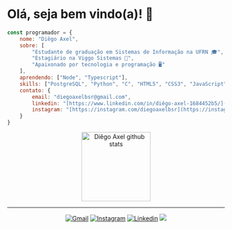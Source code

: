 # Olá, seja bem vindo(a)! 👋

```javascript
const programador = {
    nome: "Diêgo Axel",
    sobre: [
        "Estudante de graduação em Sistemas de Informação na UFRN 🎓",
        "Estagiário na Viggo Sistemas 👾",
        "Apaixonado por tecnologia e programação 🖥️"
    ],
    aprendendo: ["Node", "Typescript"],
    skills: ["PostgreSQL", "Python", "C", "HTML5", "CSS3", "JavaScript"],
    contato: {
        email: "diegoaxelbsr@gmail.com",
        linkedin: "[https://www.linkedin.com/in/diêgo-axel-1684452b5/](https://www.linkedin.com/in/diêgo-axel-1684452b5/)",
        instagram: "[https://instagram.com/diegoaxelbsr](https://instagram.com/diegoaxelbsr)"
    }
}
```
<div align="center"> 
  <img height="160em" src="https://github-readme-stats.vercel.app/api?username=Diego-Axel&show_icons=true&theme=tokyonight" alt="Diêgo Axel github stats" /> 

___
[![Gmail](https://img.shields.io/badge/Gmail-D14836?style=for-the-badge&logo=gmail&logoColor=white)](mailto:diegoaxelbsr@gmail.com?!&&p=4740667362060c04JmltdHM9MTcwMTY0ODAwMCZpZ3VpZD0zM2Y4NTM4Ni0yMDEwLTZhOTEtMzQ3Yi00MDU0MjFjNjZiZTcmaW5zaWQ9NTE5Ng&ptn=3&ver=2&hsh=3&fclid=33f85386-2010-6a91-347b-405421c66be7&psq=gmail&u=a1aHR0cDovL21haWwuZ29vZ2xlLmNvbS9tYWlsP2hsPXB0LUJS&ntb=1)
[![Instagram](https://img.shields.io/badge/Instagram-E4405F?style=for-the-badge&logo=instagram&logoColor=white)](https://instagram.com/diegoaxelbsr)
[![Linkedin](https://img.shields.io/badge/LinkedIn-0077B5?style=for-the-badge&logo=linkedin&logoColor=white)](https://www.linkedin.com/in/di%C3%AAgo-axel-1684452b5/)
<a href= "https://profile.codersrank.io/user/diego-axel" target="_blank">
<img src="https://img.shields.io/static/v1?style=for-the-badge&message=CodersRank&color=67A4AC&logo=CodersRank&logoColor=FFFFFF&label=">
</a>
